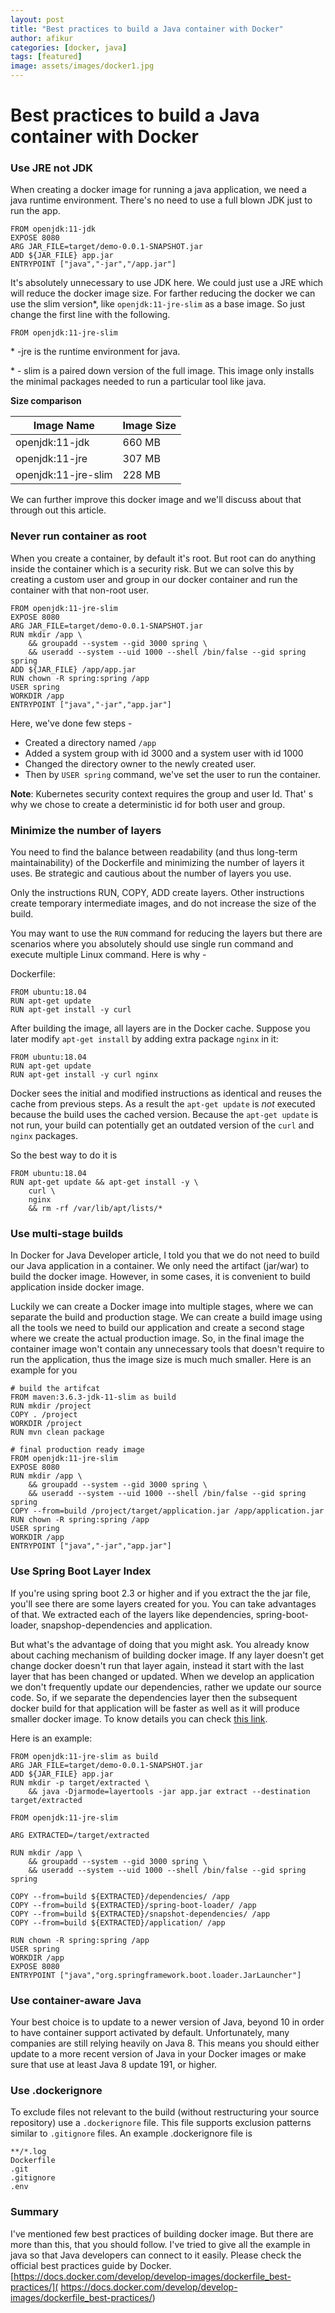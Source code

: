 ```yaml
---
layout: post
title: "Best practices to build a Java container with Docker"
author: afikur
categories: [docker, java]
tags: [featured]
image: assets/images/docker1.jpg
---
```


# Best practices to build a Java container with Docker



### Use JRE not JDK



When creating a docker image for running a java application, we need a java runtime environment. There's no need to use a full blown JDK just to run the app.



```
FROM openjdk:11-jdk
EXPOSE 8080
ARG JAR_FILE=target/demo-0.0.1-SNAPSHOT.jar
ADD ${JAR_FILE} app.jar
ENTRYPOINT ["java","-jar","/app.jar"]
```



It's absolutely unnecessary to use JDK here. We could just use a JRE which will reduce the docker image size. For farther reducing the docker  we can use the slim version*, like `openjdk:11-jre-slim` as a base image. So just change the first line with the following.



```
FROM openjdk:11-jre-slim
```



\* -jre is the runtime environment for java.

\*  - slim is a paired down version of the full image. This image only installs the minimal packages needed to run a particular tool like java.



**Size comparison**

| Image Name          | Image Size |
| ------------------- | ---------- |
| openjdk:11-jdk      | 660 MB     |
| openjdk:11-jre      | 307 MB     |
| openjdk:11-jre-slim | 228 MB     |



We can further improve this docker image and we'll discuss about that through out this article.





### Never run container as root



When you create a container, by default it's root. But root can do anything inside the container which is a security risk. But we can solve this by creating a custom user and group in our docker container and run the container with that non-root user.



```
FROM openjdk:11-jre-slim
EXPOSE 8080
ARG JAR_FILE=target/demo-0.0.1-SNAPSHOT.jar
RUN mkdir /app \
    && groupadd --system --gid 3000 spring \
    && useradd --system --uid 1000 --shell /bin/false --gid spring spring
ADD ${JAR_FILE} /app/app.jar
RUN chown -R spring:spring /app
USER spring
WORKDIR /app
ENTRYPOINT ["java","-jar","app.jar"]
```



Here, we've done few steps -

* Created a directory named `/app`
* Added a system group with id 3000 and a system user with id 1000
* Changed the directory owner to the newly created user.
* Then by `USER spring`  command, we've set the user to run the container.



**Note**: Kubernetes security context requires the group and user Id. That' s why we chose to create a deterministic id for both user and group.





### Minimize the number of layers



You need to find the balance between readability (and thus long-term maintainability) of the Dockerfile and minimizing the number of layers it uses. Be strategic and cautious about the number of layers you use. 

Only the instructions RUN, COPY, ADD create layers. Other instructions create temporary intermediate images, and do not increase the size of the build.



You may want to use the `RUN` command for reducing the layers but there are scenarios where you absolutely should use single run command and execute multiple Linux command. Here is why - 



Dockerfile:

```
FROM ubuntu:18.04
RUN apt-get update
RUN apt-get install -y curl
```

After building the image, all layers are in the Docker cache. Suppose you later modify `apt-get install` by adding extra package `nginx` in it:

```
FROM ubuntu:18.04
RUN apt-get update
RUN apt-get install -y curl nginx
```

Docker sees the initial and modified instructions as identical and reuses the cache from previous steps. As a result the `apt-get update` is *not* executed because the build uses the cached version. Because the `apt-get update` is not run, your build can potentially get an outdated version of the `curl` and `nginx` packages.

So the best way to do it is

```
FROM ubuntu:18.04
RUN apt-get update && apt-get install -y \
    curl \
    nginx
    && rm -rf /var/lib/apt/lists/*
```





### Use multi-stage builds



In Docker for Java Developer article, I told you that we do not need to build our Java application in a container. We only need the artifact (jar/war) to build the docker image. However, in some cases, it is convenient to build application inside docker image.

Luckily we can create a Docker image into multiple stages, where we can separate the build and production stage. We can create a build image using all the tools we need to build our application and create a second stage where we create the actual production image. So, in the final image the container image won't contain any unnecessary tools that doesn't require to run the application, thus the image size is much much smaller. Here is an example for you



```
# build the artifcat
FROM maven:3.6.3-jdk-11-slim as build
RUN mkdir /project
COPY . /project
WORKDIR /project
RUN mvn clean package
  
# final production ready image
FROM openjdk:11-jre-slim
EXPOSE 8080
RUN mkdir /app \
    && groupadd --system --gid 3000 spring \
    && useradd --system --uid 1000 --shell /bin/false --gid spring spring
COPY --from=build /project/target/application.jar /app/application.jar
RUN chown -R spring:spring /app
USER spring
WORKDIR /app
ENTRYPOINT ["java","-jar","app.jar"]
```





### Use Spring Boot Layer Index

If you're using spring boot 2.3 or higher and if you extract the the jar file, you'll see there are some layers created for you. You can take advantages of that. We extracted each of the layers like dependencies, spring-boot-loader, snapshop-dependencies and application.

But what's the advantage of doing that you might ask. You already know about caching mechanism of building docker image. If any layer doesn't get change docker doesn't run that layer again, instead it start with the last layer that has been changed or updated. When we develop an application we don't frequently update our dependencies, rather we update our source code. So, if we separate the dependencies layer then the subsequent docker build for that application will be faster as well as it will produce smaller docker image. To know details you can check [this link]( https://spring.io/guides/topicals/spring-boot-docker/).



Here is an example:

```
FROM openjdk:11-jre-slim as build
ARG JAR_FILE=target/demo-0.0.1-SNAPSHOT.jar
ADD ${JAR_FILE} app.jar
RUN mkdir -p target/extracted \
    && java -Djarmode=layertools -jar app.jar extract --destination target/extracted

FROM openjdk:11-jre-slim

ARG EXTRACTED=/target/extracted

RUN mkdir /app \
    && groupadd --system --gid 3000 spring \
    && useradd --system --uid 1000 --shell /bin/false --gid spring spring

COPY --from=build ${EXTRACTED}/dependencies/ /app
COPY --from=build ${EXTRACTED}/spring-boot-loader/ /app
COPY --from=build ${EXTRACTED}/snapshot-dependencies/ /app
COPY --from=build ${EXTRACTED}/application/ /app

RUN chown -R spring:spring /app
USER spring
WORKDIR /app
EXPOSE 8080
ENTRYPOINT ["java","org.springframework.boot.loader.JarLauncher"]
```



### Use container-aware Java



Your best choice is to update to a newer version of Java, beyond 10 in order to have container support activated by default. Unfortunately, many companies are still relying heavily on Java 8. This means you should either update to a more recent version of Java in your Docker images or make sure that use at least Java 8 update 191, or higher. 



### Use .dockerignore



To exclude files not relevant to the build (without restructuring your source repository) use a `.dockerignore` file. This file supports exclusion patterns similar to `.gitignore` files. An example .dockerignore file is

```
**/*.log
Dockerfile
.git
.gitignore
.env
```



### Summary

I've mentioned few best practices of building docker image. But there are more than this, that you should follow. I've tried to give all the example in java so that Java developers can connect to it easily. Please check the official best practices guide by Docker. [https://docs.docker.com/develop/develop-images/dockerfile_best-practices/]( https://docs.docker.com/develop/develop-images/dockerfile_best-practices/)

